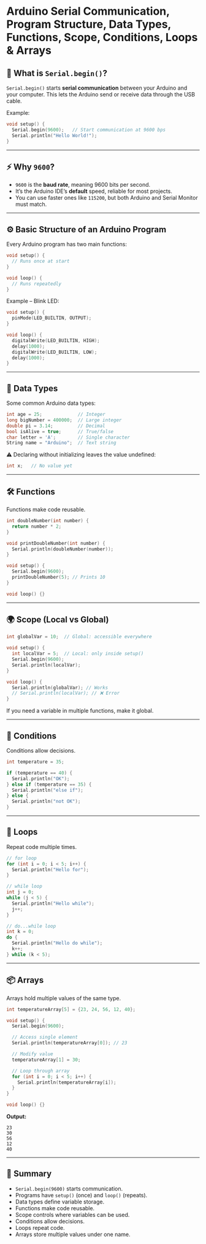 # Arduino Serial Communication, Program Structure, Data Types, Functions, Scope, Conditions, Loops & Arrays

## 📌 What is `Serial.begin()`?

`Serial.begin()` starts **serial communication** between your Arduino and your computer. This lets the Arduino send or receive data through the USB cable.

Example:

```cpp
void setup() {
  Serial.begin(9600);   // Start communication at 9600 bps
  Serial.println("Hello World!");
}
```

---

## ⚡ Why `9600`?

* `9600` is the **baud rate**, meaning 9600 bits per second.
* It’s the Arduino IDE’s **default** speed, reliable for most projects.
* You can use faster ones like `115200`, but both Arduino and Serial Monitor must match.

---

## ⚙️ Basic Structure of an Arduino Program

Every Arduino program has two main functions:

```cpp
void setup() {
  // Runs once at start
}

void loop() {
  // Runs repeatedly
}
```

Example – Blink LED:

```cpp
void setup() {
  pinMode(LED_BUILTIN, OUTPUT);
}

void loop() {
  digitalWrite(LED_BUILTIN, HIGH);
  delay(1000);
  digitalWrite(LED_BUILTIN, LOW);
  delay(1000);
}
```

---

## 🔢 Data Types

Some common Arduino data types:

```cpp
int age = 25;             // Integer
long bigNumber = 400000;  // Large integer
double pi = 3.14;         // Decimal
bool isAlive = true;      // True/false
char letter = 'A';        // Single character
String name = "Arduino";  // Text string
```

⚠️ Declaring without initializing leaves the value undefined:

```cpp
int x;   // No value yet
```

---

## 🛠️ Functions

Functions make code reusable.

```cpp
int doubleNumber(int number) {
  return number * 2;
}

void printDoubleNumber(int number) {
  Serial.println(doubleNumber(number));
}

void setup() {
  Serial.begin(9600);
  printDoubleNumber(5); // Prints 10
}

void loop() {}
```

---

## 🌍 Scope (Local vs Global)

```cpp
int globalVar = 10;  // Global: accessible everywhere

void setup() {
  int localVar = 5;  // Local: only inside setup()
  Serial.begin(9600);
  Serial.println(localVar);
}

void loop() {
  Serial.println(globalVar); // Works
  // Serial.println(localVar); // ❌ Error
}
```

If you need a variable in multiple functions, make it global.

---

## 🔀 Conditions

Conditions allow decisions.

```cpp
int temperature = 35;

if (temperature == 40) {
  Serial.println("OK");
} else if (temperature == 35) {
  Serial.println("else if");
} else {
  Serial.println("not OK");
}
```

---

## 🔁 Loops

Repeat code multiple times.

```cpp
// for loop
for (int i = 0; i < 5; i++) {
  Serial.println("Hello for");
}

// while loop
int j = 0;
while (j < 5) {
  Serial.println("Hello while");
  j++;
}

// do...while loop
int k = 0;
do {
  Serial.println("Hello do while");
  k++;
} while (k < 5);
```

---

## 📦 Arrays

Arrays hold multiple values of the same type.

```cpp
int temperatureArray[5] = {23, 24, 56, 12, 40};

void setup() {
  Serial.begin(9600);

  // Access single element
  Serial.println(temperatureArray[0]); // 23

  // Modify value
  temperatureArray[1] = 30;

  // Loop through array
  for (int i = 0; i < 5; i++) {
    Serial.println(temperatureArray[i]);
  }
}

void loop() {}
```

**Output:**

```
23
30
56
12
40
```

---

## 📝 Summary

* `Serial.begin(9600)` starts communication.
* Programs have `setup()` (once) and `loop()` (repeats).
* Data types define variable storage.
* Functions make code reusable.
* Scope controls where variables can be used.
* Conditions allow decisions.
* Loops repeat code.
* Arrays store multiple values under one name.
